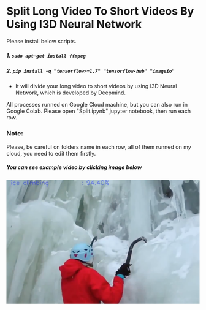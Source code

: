 # Split Long Video To Short Videos By Using I3D Neural Network

Please install below scripts.

##### 1. `sudo apt-get install ffmpeg`

##### 2. `pip install -q "tensorflow>=1.7" "tensorflow-hub" "imageio"`



- It will divide your long video to short videos by using I3D Neural Network, which is developed by Deepmind.

All processes runned on Google Cloud machine, but you can also run in Google Colab. Please open "Split.ipynb" jupyter notebook, then run each row.

### Note: 
Please, be careful on folders name in each row, all of them runned on my cloud, you need to edit them firstly.




##### You can see example video by clicking image below

[![Video as example](Images/Example.jpg)](https://drive.google.com/file/d/0B77D55IW4Uo0cDdaN2lIcXl4YTdPZVZEVnpnTzg5MlFqQmdR/view?usp=sharing)
